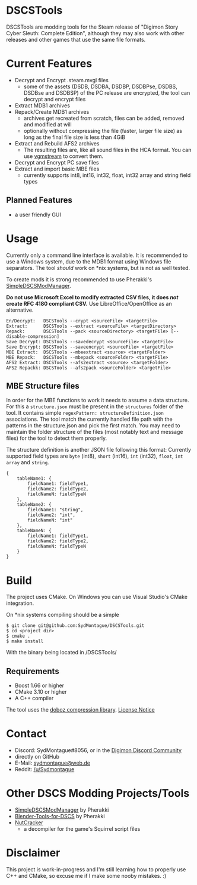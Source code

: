 # DSCSTools
DSCSTools are modding tools for the Steam release of "Digimon Story Cyber Sleuth: Complete Edition", although they may also work with other releases and other games that use the same file formats.

# Current Features
* Decrypt and Encrypt .steam.mvgl files
  * some of the assets (DSDB, DSDBA, DSDBP, DSDBPse, DSDBS, DSDBse and DSDBSP) of the PC release are encrypted, the tool can decrypt and encrypt files
* Extract MDB1 archives
* Repack/Create MDB1 archives
  * archives get recreated from scratch, files can be added, removed and modified at will
  * optionally without compressing the file (faster, larger file size) as long as the final file size is less than 4GiB
* Extract and Rebuild AFS2 archives
  * The resulting files are, like all sound files in the HCA format. You can use [vgmstream](https://github.com/vgmstream/vgmstream) to convert them.
* Decrypt and Encrypt PC save files
* Extract and import basic MBE files
  * currently supports int8, int16, int32, float, int32 array and string field types

## Planned Features
* a user friendly GUI

# Usage
Currently only a command line interface is available. It is recommended to use a Windows system, due to the MDB1 format using Windows file separators.
The tool *should* work on *nix systems, but is not as well tested.

To create mods it is strong recommended to use Pherakki's [SimpleDSCSModManager](https://github.com/Pherakki/SimpleDSCSModManager).

**Do not use Microsoft Excel to modify extracted CSV files, it does *not* create RFC 4180 compliant CSV.** Use LibreOffice/OpenOffice as an alternative.

```
En/Decrypt:   DSCSTools --crypt <sourceFile> <targetFile>
Extract:      DSCSTools --extract <sourceFile> <targetDirectory>
Repack:       DSCSTools --pack <sourceDirectory> <targetFile> [--disable-compression]
Save Decrypt: DSCSTools --savedecrypt <sourceFile> <targetFile>
Save Encrypt: DSCSTools --saveencrypt <sourceFile> <targetFile>
MBE Extract:  DSCSTools --mbeextract <source> <targetFolder>
MBE Repack:   DSCSTools --mbepack <sourceFolder> <targetFile>
AFS2 Extract: DSCSTools --afs2extract <source> <targetFolder>
AFS2 Repackk: DSCSTools --afs2pack <sourceFolder> <targetFile>
```

## MBE Structure files
In order for the MBE functions to work it needs to assume a data structure. For this a `structure.json` must be present in the `structures` folder of the tool.
It contains simple `regexPattern: structureDefinition.json` associations. The tool match the currently handled file path with the patterns in the structure.json and pick the first match.
You may need to maintain the folder structure of the files (most notably text and message files) for the tool to detect them properly.

The structure definition is another JSON file following this format:
Currently supported field types are `byte` (int8), `short` (int16), `int` (int32), `float`, `int array` and `string`.

```
{
	tableName1: {
		fieldName1: fieldType1,
		fieldName2: fieldType2,
		fieldNameN: fieldTypeN
	},
	tableName2: {
		fieldName1: "string",
		fieldName2: "int",
		fieldNameN: "int"
	},
	tableNameN: {
		fieldName1: fieldType1,
		fieldName2: fieldType2,
		fieldNameN: fieldTypeN
	}
}
```


# Build
The project uses CMake. On Windows you can use Visual Studio's CMake integration.

On *nix systems compiling should be a simple

```
$ git clone git@github.com:SydMontague/DSCSTools.git
$ cd <project dir>
$ cmake .
$ make install
```

With the binary being located in /DSCSTools/

## Requirements
* Boost 1.66 or higher
* CMake 3.10 or higher
* A C++ compiler

The tool uses the [doboz compression library](https://voxelium.wordpress.com/2011/03/19/doboz-compression-library-with-very-fast-decompression/). [License Notice](https://github.com/SydMontague/DSCSTools/blob/master/libs/doboz/COPYING.txt)

# Contact
* Discord: SydMontague#8056, or in the [Digimon Discord Community](https://discord.gg/0VODO3ww0zghqOCO)
* directly on GitHub
* E-Mail: sydmontague@web.de
* Reddit: [/u/Sydmontague](https://reddit.com/u/sydmontague)

# Other DSCS Modding Projects/Tools
* [SimpleDSCSModManager](https://github.com/Pherakki/SimpleDSCSModManager) by Pherakki
* [Blender-Tools-for-DSCS](https://github.com/Pherakki/Blender-Tools-for-DSCS/) by Pherakki
* [NutCracker](https://github.com/SydMontague/NutCracker)
  * a decompiler for the game's Squirrel script files

# Disclaimer
This project is work-in-progress and I'm still learning how to properly use C++ and CMake, so excuse me if I make some nooby mistakes. :)


